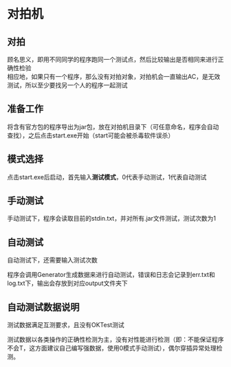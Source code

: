 # 对拍机
## 对拍
顾名思义，即用不同同学的程序跑同一个测试点，然后比较输出是否相同来进行正确性检验  
相应地，如果只有一个程序，那么没有对拍对象，对拍机会一直输出AC，是无效测试，所以至少要找另一个人的程序一起测试

## 准备工作
将含有官方包的程序导出为jar包，放在对拍机目录下（可任意命名，程序会自动查找），之后点击start.exe开始（start可能会被杀毒软件误杀）

## 模式选择
点击start.exe后启动，首先输入**测试模式**，0代表手动测试，1代表自动测试

## 手动测试
手动测试下，程序会读取目前的stdin.txt，并对所有.jar文件测试，测试次数为1

## 自动测试
自动测试下，还需要输入测试次数

程序会调用Generator生成数据来进行自动测试，错误和日志会记录到err.txt和log.txt下，输出会存放到对应output文件夹下

## 自动测试数据说明
测试数据满足互测要求，且没有OKTest测试

测试数据以各类操作的正确性检测为主，没有对性能进行检测（即：不能保证程序不会T，这方面建议自己编写强数据，使用0模式手动测试），偶尔穿插异常处理检测。